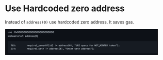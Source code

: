 # Use Hardcoded zero address

Instead of `address(0)` use hardcoded zero address. It saves gas.

![Alt text](image.png)
